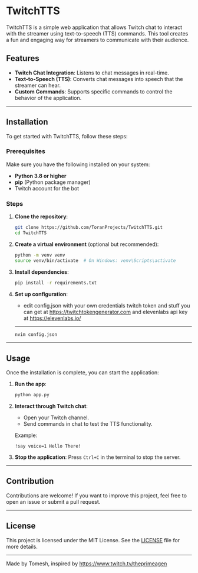 # TwitchTTS

TwitchTTS is a simple web application that allows Twitch chat to interact with the streamer using text-to-speech (TTS) commands. This tool creates a fun and engaging way for streamers to communicate with their audience.

## Features

- **Twitch Chat Integration**: Listens to chat messages in real-time.
- **Text-to-Speech (TTS)**: Converts chat messages into speech that the streamer can hear.
- **Custom Commands**: Supports specific commands to control the behavior of the application.

---

## Installation

To get started with TwitchTTS, follow these steps:

### Prerequisites

Make sure you have the following installed on your system:
- **Python 3.8 or higher**
- **pip** (Python package manager)
- Twitch account for the bot

### Steps

1. **Clone the repository**:
   ```bash
   git clone https://github.com/ToranProjects/TwitchTTS.git
   cd TwitchTTS
   ```

2. **Create a virtual environment** (optional but recommended):
   ```bash
   python -m venv venv
   source venv/bin/activate  # On Windows: venv\Scripts\activate
   ```

3. **Install dependencies**:
   ```bash
   pip install -r requirements.txt
   ```

4. **Set up configuration**:
   - edit config.json with your own credentials twitch token and stuff you can get at https://twitchtokengenerator.com and elevenlabs api key at https://elevenlabs.io/
   ---
   ```bash
   nvim config.json
   ```
   
---

## Usage

Once the installation is complete, you can start the application:

1. **Run the app**:
   ```bash
   python app.py
   ```

2. **Interact through Twitch chat**:
   - Open your Twitch channel.
   - Send commands in chat to test the TTS functionality. 
   
   Example:
   ```
   !say voice=1 Hello There!
   ```

3. **Stop the application**:
   Press `Ctrl+C` in the terminal to stop the server.

---

## Contribution

Contributions are welcome! If you want to improve this project, feel free to open an issue or submit a pull request.

---

## License

This project is licensed under the MIT License. See the [LICENSE](LICENSE) file for more details.

---

Made by Tomesh, inspired by https://www.twitch.tv/theprimeagen
